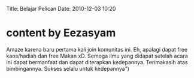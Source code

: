 Title: Belajar Pelican
Date: 2010-12-03 10:20

# content by Eezasyam
Amaze karena baru pertama kali join komunitas ini. Eh, apalagi dapat free kaos/hadiah dan free Makan xD. 
Semoga ilmu yang didapat setelah acara ini dapat bermanfaat dan dapat diterapkan kedepannya.
Terimakasih atas bimbingannya. Sukses selalu untuk kedepannya")
